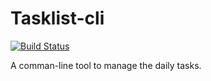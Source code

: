 # Tasklist-cli

[![Build Status](https://app.travis-ci.com/GinkgoCoder/tasklist-cli.svg?branch=main)](https://app.travis-ci.com/GinkgoCoder/tasklist-cli)


A comman-line tool to manage the daily tasks.
